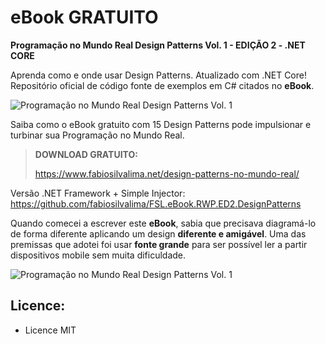 # eBook GRATUITO


**Programação no Mundo Real Design Patterns Vol. 1 - EDIÇÃO 2 - .NET CORE**

Aprenda como e onde usar Design Patterns. Atualizado com .NET Core!
Repositório oficial de código fonte de exemplos em C# citados no **eBook**.

![Programação no Mundo Real Design Patterns Vol. 1](https://www.fabiosilvalima.net/wp-content/uploads/2017/02/fabiosilvalima-ebook-design-patterns-INSTAGRAM-2.png)


Saiba como o eBook gratuito com 15 Design Patterns pode impulsionar e turbinar sua Programação no Mundo Real.

> **DOWNLOAD GRATUITO:**
>
> https://www.fabiosilvalima.net/design-patterns-no-mundo-real/

Versão .NET Framework + Simple Injector:
https://github.com/fabiosilvalima/FSL.eBook.RWP.ED2.DesignPatterns

Quando comecei a escrever este **eBook**, sabia que precisava diagramá-lo de forma diferente aplicando um design **diferente e amigável**. Uma das premissas que adotei foi usar **fonte grande** para ser possível ler a partir dispositivos mobile sem muita dificuldade.

![Programação no Mundo Real Design Patterns Vol. 1](https://www.fabiosilvalima.net/wp-content/uploads/2017/02/fabiosilvalima-e-book-design-patterns-inside-2.png)

Licence:
---

- Licence MIT
